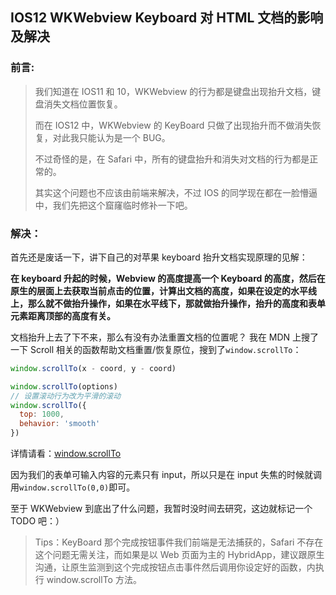 ## IOS12 WKWebview Keyboard 对 HTML 文档的影响及解决

### 前言:

> 我们知道在 IOS11 和 10，WKWebview 的行为都是键盘出现抬升文档，键盘消失文档位置恢复。
>
> 而在 IOS12 中，WKWebview 的 KeyBoard 只做了出现抬升而不做消失恢复，对此我只能认为是一个 BUG。
>
> 不过奇怪的是，在 Safari 中，所有的键盘抬升和消失对文档的行为都是正常的。
>
> 其实这个问题也不应该由前端来解决，不过 IOS 的同学现在都在一脸懵逼中，我们先把这个窟窿临时修补一下吧。

### 解决：

首先还是废话一下，讲下自己的对苹果 keyboard 抬升文档实现原理的见解：

**在 keyboard 升起的时候，Webview 的高度提高一个 Keyboard 的高度，然后在原生的层面上去获取当前点击的位置，计算出文档的高度，如果在设定的水平线上，那么就不做抬升操作，如果在水平线下，那就做抬升操作，抬升的高度和表单元素距离顶部的高度有关。**

文档抬升上去了下不来，那么有没有办法重置文档的位置呢？
我在 MDN 上搜了一下 Scroll 相关的函数帮助文档重置/恢复原位，搜到了`window.scrollTo`：

```javascript
window.scrollTo(x - coord, y - coord)

window.scrollTo(options)
// 设置滚动行为改为平滑的滚动
window.scrollTo({
  top: 1000,
  behavior: 'smooth'
})
```

详情请看：[window.scrollTo](https://developer.mozilla.org/zh-CN/docs/Web/API/Window/scrollTo)

因为我们的表单可输入内容的元素只有 input，所以只是在 input 失焦的时候就调用`window.scrollTo(0,0)`即可。

至于 WKWebview 到底出了什么问题，我暂时没时间去研究，这边就标记一个 TODO 吧：）

> Tips：KeyBoard 那个完成按钮事件我们前端是无法捕获的，Safari 不存在这个问题无需关注，而如果是以 Web 页面为主的 HybridApp，建议跟原生沟通，让原生监测到这个完成按钮点击事件然后调用你设定好的函数，内执行 window.scrollTo 方法。
